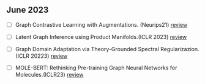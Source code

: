 ## June 2023

- [ ] Graph Contrastive Learning with Augmentations. (Neurips21) [review]()

- [ ] Latent Graph Inference using Product Manifolds.(ICLR 2023) [review]() 

- [ ] Graph Domain Adaptation via Theory-Grounded Spectral Regularizazion.(ICLR 20223) [review]()

- [ ] MOLE-BERT: Rethinking Pre-training Graph Neural Networks for Molecules.(ICLR23) [review]()